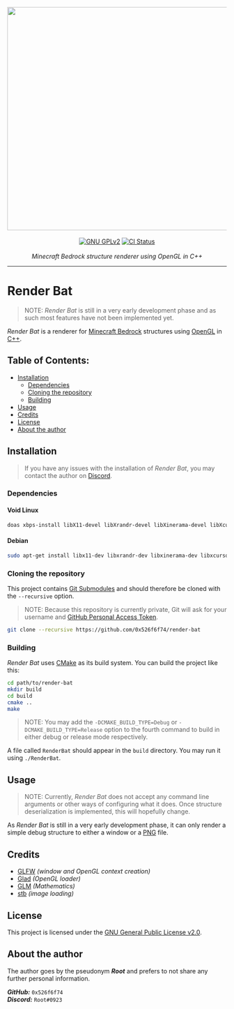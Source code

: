 <p align="center">
    <img src="https://cdn.discordapp.com/attachments/1018900693312090152/1018900722777079928/main.png" width="512">
    <br>
    <br>
    <a href="https://www.gnu.org/licenses/gpl-2.0.html"><img src="https://img.shields.io/github/license/0x526f6f74/nbt" alt="GNU GPLv2"></a>
    <a href="https://github.com/0x526f6f74/render-bat/actions"><img src="https://cdn.discordapp.com/attachments/727496809840115722/1017520345395245107/ci_badge.png" alt="CI Status"></a>
    <br>
    <br>
    <i>Minecraft Bedrock structure renderer using OpenGL in C++</i>
    <br>
    <hr>
</p>

# Render Bat

> NOTE: *Render Bat* is still in a very early development phase and as such most features have not been implemented yet.

*Render Bat* is a renderer for [Minecraft Bedrock](https://minecraft.fandom.com/wiki/Bedrock_Edition) structures using [OpenGL](https://www.opengl.org) in [C++](https://en.wikipedia.org/wiki/C%2B%2B).

## Table of Contents:

- [Installation](#installation)
    - [Dependencies](#dependencies)
    - [Cloning the repository](#cloning-the-repository)
    - [Building](#building)
- [Usage](#usage)
- [Credits](#credits)
- [License](#license)
- [About the author](#about-the-author)

## Installation

> If you have any issues with the installation of *Render Bat*, you may contact the author on [Discord](https://discord.com).

### Dependencies

#### Void Linux

```sh
doas xbps-install libX11-devel libXrandr-devel libXinerama-devel libXcursor-devel libXi-devel libpng-devel glm
```

#### Debian

```sh
sudo apt-get install libx11-dev libxrandr-dev libxinerama-dev libxcursor-dev libxi-dev libglm-dev
```

### Cloning the repository

This project contains [Git Submodules](https://git-scm.com/book/en/v2/Git-Tools-Submodules) and should therefore be cloned with the `--recursive` option.

> NOTE: Because this repository is currently private, Git will ask for your username and [GitHub Personal Access Token](https://docs.github.com/en/authentication/keeping-your-account-and-data-secure/creating-a-personal-access-token).

```sh
git clone --recursive https://github.com/0x526f6f74/render-bat
```

### Building

*Render Bat* uses [CMake](https://cmake.org) as its build system. You can build the project like this:

```sh
cd path/to/render-bat
mkdir build
cd build
cmake ..
make
```

> NOTE: You may add the `-DCMAKE_BUILD_TYPE=Debug` or `-DCMAKE_BUILD_TYPE=Release` option to the fourth command to build in either debug or release mode respectively.

A file called `RenderBat` should appear in the `build` directory. You may run it using `./RenderBat`.

## Usage

> NOTE: Currently, *Render Bat* does not accept any command line arguments or other ways of configuring what it does.
Once structure deserialization is implemented, this will hopefully change.

As *Render Bat* is still in a very early development phase, it can only render a simple debug structure to either a window or a [PNG](https://en.wikipedia.org/wiki/Portable_Network_Graphics) file.

## Credits
- [GLFW](https://www.glfw.org) *(window and OpenGL context creation)*
- [Glad](https://github.com/Dav1dde/glad) *(OpenGL loader)*
- [GLM](https://github.com/g-truc/glm) *(Mathematics)*
- [stb](https://github.com/nothings/stb) *(image loading)*

## License

This project is licensed under the [GNU General Public License v2.0](https://www.gnu.org/licenses/gpl-2.0.html).

## About the author

The author goes by the pseudonym ***Root*** and prefers to not share any further personal information.

***GitHub:*** `0x526f6f74`
<br>
***Discord:*** `Root#0923`
